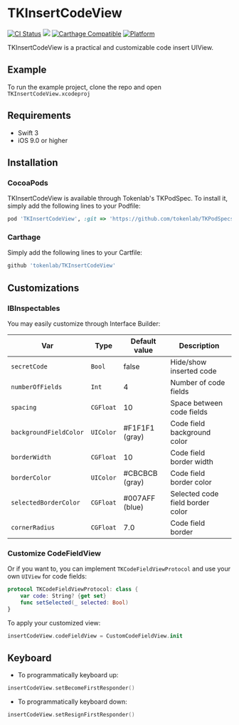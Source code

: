 # TKInsertCodeView
[![CI Status](http://img.shields.io/travis/tokenlab/TKInsertCodeView.svg?style=flat)](https://travis-ci.org/tokenlab/TKInsertCodeView)
![](https://camo.githubusercontent.com/f0604df64b4db3dad5b2a23439b9c253abedeae3/68747470733a2f2f696d672e736869656c64732e696f2f62616467652f53776966742d332e302d6f72616e67652e737667)
[![Carthage Compatible](https://img.shields.io/badge/Carthage-compatible-4BC51D.svg?style=flat)](https://github.com/Carthage/Carthage)
[![Platform](https://img.shields.io/cocoapods/p/SwiftToast.svg?style=flat)](http://cocoapods.org/pods/SwiftToast)

TKInsertCodeView is a practical and customizable code insert UIView.

## Example

To run the example project, clone the repo and open `TKInsertCodeView.xcodeproj`

## Requirements

* Swift 3
* iOS 9.0 or higher

## Installation

### CocoaPods

TKInsertCodeView is available through Tokenlab's TKPodSpec. To install it, simply add the following lines to your Podfile:

```ruby
pod 'TKInsertCodeView', :git => 'https://github.com/tokenlab/TKPodSpecs.git'
```

### Carthage
Simply add the following lines to your Cartfile:

```ruby
github 'tokenlab/TKInsertCodeView'
```

## Customizations

### IBInspectables

You may easily customize through Interface Builder:

|Var|Type|Default value|Description|
|---|---|---|---|
|`secretCode`| `Bool`|false| Hide/show inserted code|
|`numberOfFields`|`Int`| 4| Number of code fields|
|`spacing`| `CGFloat`|10| Space between code fields|
|`backgroundFieldColor`| `UIColor`|#F1F1F1 (gray)| Code field background color|
|`borderWidth`| `CGFloat`|10| Code field border width|
|`borderColor`| `UIColor`|#CBCBCB (gray)| Code field border color|
|`selectedBorderColor`| `CGFloat`|#007AFF (blue)| Selected code field border color|
|`cornerRadius`| `CGFloat`|7.0| Code field border|

### Customize CodeFieldView

Or if you want to, you can implement `TKCodeFieldViewProtocol` and use your own `UIView` for code fields:

```swift
protocol TKCodeFieldViewProtocol: class {
    var code: String? {get set}
    func setSelected(_ selected: Bool)
}
```

To apply your customized view:

```swift
insertCodeView.codeFieldView = CustomCodeFieldView.init
```

## Keyboard

* To programmatically keyboard up:
```swift
insertCodeView.setBecomeFirstResponder()
```

* To programmatically keyboard down:
```swift
insertCodeView.setResignFirstResponder()
```
